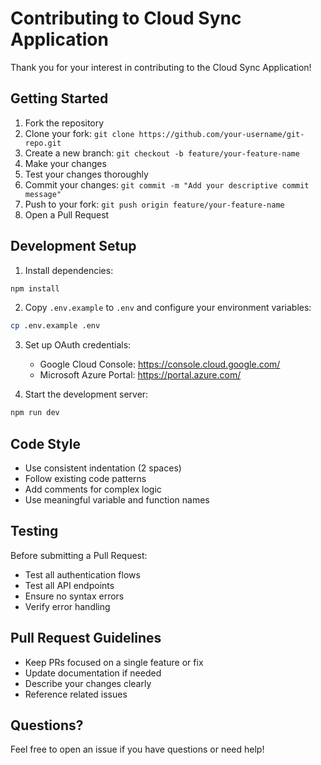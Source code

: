 # Contributing to Cloud Sync Application

Thank you for your interest in contributing to the Cloud Sync Application!

## Getting Started

1. Fork the repository
2. Clone your fork: `git clone https://github.com/your-username/git-repo.git`
3. Create a new branch: `git checkout -b feature/your-feature-name`
4. Make your changes
5. Test your changes thoroughly
6. Commit your changes: `git commit -m "Add your descriptive commit message"`
7. Push to your fork: `git push origin feature/your-feature-name`
8. Open a Pull Request

## Development Setup

1. Install dependencies:
```bash
npm install
```

2. Copy `.env.example` to `.env` and configure your environment variables:
```bash
cp .env.example .env
```

3. Set up OAuth credentials:
   - Google Cloud Console: https://console.cloud.google.com/
   - Microsoft Azure Portal: https://portal.azure.com/

4. Start the development server:
```bash
npm run dev
```

## Code Style

- Use consistent indentation (2 spaces)
- Follow existing code patterns
- Add comments for complex logic
- Use meaningful variable and function names

## Testing

Before submitting a Pull Request:
- Test all authentication flows
- Test all API endpoints
- Ensure no syntax errors
- Verify error handling

## Pull Request Guidelines

- Keep PRs focused on a single feature or fix
- Update documentation if needed
- Describe your changes clearly
- Reference related issues

## Questions?

Feel free to open an issue if you have questions or need help!
